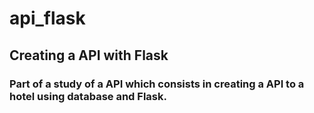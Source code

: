 # api_flask

## Creating a API with Flask

### Part of a study of a API which consists in creating a API to a hotel using database and Flask.